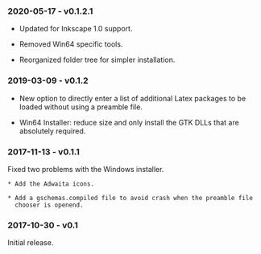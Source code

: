 ### 2020-05-17 - v0.1.2.1 ###

* Updated for Inkscape 1.0 support.

* Removed Win64 specific tools.

* Reorganized folder tree for simpler installation.

### 2019-03-09 - v0.1.2 ###

* New option to directly enter a list of additional Latex packages to be
  loaded without using a preamble file.

* Win64 Installer: reduce size and only install the GTK DLLs that are
  absolutely required.


### 2017-11-13 - v0.1.1 ###

Fixed two problems with the Windows installer.

    * Add the Adwaita icons.

    * Add a gschemas.compiled file to avoid crash when the preamble file
      chooser is openend.


### 2017-10-30 - v0.1 ###

Initial release.